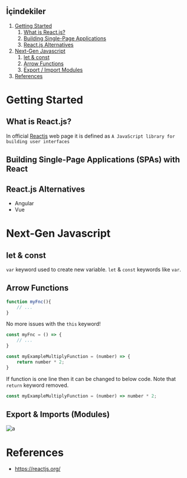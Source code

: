 
## İçindekiler

1. [Getting Started](#getting-started)
   1. [What is React.js?](#what-is-reactjs)
   2. [Building Single-Page Applications](#building-single-page-applications-spas-with-react)
   3. [React.js Alternatives](#reactjs-alternatives)
2. [Next-Gen Javascript](#next-gen-javascript)
   1. [let & const](#let--const)
   2. [Arrow Functions](#arrow-functions)
   3. [Export / Import Modules](#export--imports-modules)
3. [References](#references)


# Getting Started

## What is React.js?
In official [Reactjs](https://reactjs.org/) web page it is defined as `A JavaScript library for building user interfaces`

## Building Single-Page Applications (SPAs) with React


## React.js Alternatives

- Angular
- Vue


# Next-Gen Javascript

## let & const
`var` keyword used to create new variable. `let` & `const` keywords like `var`.



## Arrow Functions

```js
function myFnc(){
    // ...
}
```
No more issues with the `this` keyword!
```js
const myFnc = () => {
    // ...
}

const myExampleMultiplyFunction = (number) => {
    return number * 2;
}
```

If function is one line then it can be changed to below code. Note that `return` keyword removed.
```js
const myExampleMultiplyFunction = (number) => number * 2;
```

## Export & Imports (Modules)

![a](nex-gen_javascript_export_example%231.png)


# References
- https://reactjs.org/

